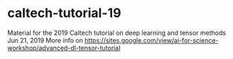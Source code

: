 # caltech-tutorial-19
Material for the 2019 Caltech tutorial on deep learning and tensor methods
Jun 21, 2019
More info on https://sites.google.com/view/ai-for-science-workshop/advanced-dl-tensor-tutorial
